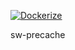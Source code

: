[![Dockerize](https://github.com/randomStar/noname/actions/workflows/docker-image.yml/badge.svg?branch=master)](https://github.com/randomStar/noname/actions/workflows/docker-image.yml)

sw-precache